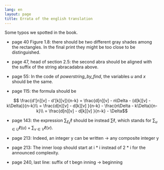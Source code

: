 ```yaml
---
lang: en
layout: page
title: Errata of the english translation
---
```


Some typos we spotted in the book.

- page 40 Figure 1.8: there should be two different gray shades among the rectangles. In the final print they might be too close to be distinguished.

- page 47, head of section 2.5: the second abra should be aligned with the suffix of the string abracadabra above.

- page 55: In the code of *powerstring_by_find*,  the variables *u* and *x* should be the same.

- page 115: the formula should be

$$    \frac{d'[n][v] - d'[k][v]}{n-k}  = \frac{d[n][v] - n\Delta - (d[k][v] - k\Delta)}{n-k}\\
     = \frac{d[n][v] - d[k][v] }{n-k} - \frac{n\Delta - k\Delta}{n-k}\\
     = \frac{d[n][v] - d[k][v] }{n-k} - \Delta$$

- page 143: the expression $\sum_{E_\ell}\ell$ should be instead $\sum \ell$, which stands for $\sum_{u\in U} \ell(u) + \sum_{v\in V} \ell(v)$.

- page 213: Indeed, an integer y can be written -> any composite integer y

- page 213: The inner loop should start at i * i instead of 2 * i for the announced complexity.

- page 240, last line: suffix of t begn inning -> beginning
